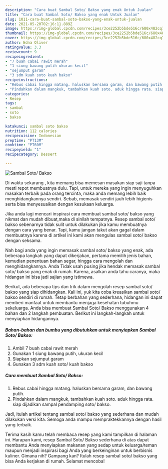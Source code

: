```yaml
---
description: "Cara buat Sambal Soto/ Bakso yang enak Untuk Jualan"
title: "Cara buat Sambal Soto/ Bakso yang enak Untuk Jualan"
slug: 1011-cara-buat-sambal-soto-bakso-yang-enak-untuk-jualan
date: 2021-05-20T02:16:11.889Z
image: https://img-global.cpcdn.com/recipes/3ce2252b5bde516c/680x482cq70/sambal-soto-bakso-foto-resep-utama.jpg
thumbnail: https://img-global.cpcdn.com/recipes/3ce2252b5bde516c/680x482cq70/sambal-soto-bakso-foto-resep-utama.jpg
cover: https://img-global.cpcdn.com/recipes/3ce2252b5bde516c/680x482cq70/sambal-soto-bakso-foto-resep-utama.jpg
author: Edna Oliver
ratingvalue: 3.3
reviewcount: 9
recipeingredient:
- "7 buah cabai rawit merah"
- "1 siung bawang putih ukuran kecil"
- "sejumput garam"
- "3 sdm kuah soto kuah bakso"
recipeinstructions:
- "Rebus cabai hingga matang. haluskan bersama garam, dan bawang putih."
- "Pindahkan dalam mangkuk, tambahkan kuah soto. aduk hingga rata. siap dijadikan sampal pendamping soto/ bakso."
categories:
- Resep
tags:
- sambal
- soto
- bakso

katakunci: sambal soto bakso 
nutrition: 112 calories
recipecuisine: Indonesian
preptime: "PT13M"
cooktime: "PT60M"
recipeyield: "1"
recipecategory: Dessert

---
```



![Sambal Soto/ Bakso](https://img-global.cpcdn.com/recipes/3ce2252b5bde516c/680x482cq70/sambal-soto-bakso-foto-resep-utama.jpg)

Di waktu  sekarang , kita memang bisa memesan masakan siap saji tanpa mesti repot membuatnya dulu. Tapi, untuk mereka yang ingin menyuguhkan masakan terbaik pada orang tercinta, maka anda memang lebih baik menghidangkannya sendiri. Sebab, memasak sendiri jauh lebih higienis serta bisa menyesuaikan dengan kesukaan keluarga.

Jika anda lagi mencari inspirasi cara membuat sambal soto/ bakso yang nikmat dan mudah dibuat,maka di sinilah tempatnya. Resep sambal soto/ bakso  sebenarnya tidak sulit untuk dilakukan jika kamu membuatnya dengan cara yang benar. Tapi, kamu jangan takut akan gagal dalam membuatnya 
karena di artikel ini kami akan mengulas sambal soto/ bakso dengan seksama.  



Nah bagi anda yang ingin memasak sambal soto/ bakso yang enak, ada beberapa langkah yang dapat dikerjakan, pertama memilih jenis bahan, kemudian penentuan bahan segar, hingga cara mengolah dan menghidangkannya. Anda Tidak usah pusing jika hendak memasak sambal soto/ bakso yang enak di rumah. Karena, asalkan anda  tahu caranya, maka hidangan ini bisa jadi sajian yang istimewa.

Berikut, ada beberapa tips dan trik dalam mengolah resep sambal soto/ bakso yang siap dihidangkan. Kali ini, yuk kita coba kreasikan sambal soto/ bakso sendiri di rumah. Tetap berbahan yang sederhana, hidangan ini dapat memberi manfaat untuk membantu menjaga kesehatan tubuhmu sekeluarga. Anda bisa membuat Sambal Soto/ Bakso menggunakan 4 bahan dan 2 langkah pembuatan. Berikut ini langkah-langkah untuk menyiapkan hidangannya.

<!--inarticleads1-->

##### Bahan-bahan dan bumbu yang dibutuhkan untuk menyiapkan Sambal Soto/ Bakso:

1. Ambil 7 buah cabai rawit merah
1. Gunakan 1 siung bawang putih, ukuran kecil
1. Siapkan sejumput garam
1. Gunakan 3 sdm kuah soto/ kuah bakso




<!--inarticleads2-->

##### Cara membuat Sambal Soto/ Bakso:

1. Rebus cabai hingga matang. haluskan bersama garam, dan bawang putih.
1. Pindahkan dalam mangkuk, tambahkan kuah soto. aduk hingga rata. siap dijadikan sampal pendamping soto/ bakso.




Jadi, itulah artikel tentang  sambal soto/ bakso  yang sederhana dan mudah dilakukan versi kita. Semoga anda mampu mempraktekkannya dengan hasil yang terbaik. 

Terima kasih kamu telah membaca resep yang kami tampilkan di halaman ini. Harapan kami, resep  Sambal Soto/ Bakso sederhana di atas dapat membantu Anda menyiapkan makanan yang sedap untuk keluarga/teman maupun menjadi inspirasi bagi Anda yang berkeinginan untuk berbisnis kuliner. Gimana nih? Gampang kan? Itulah resep sambal soto/ bakso yang bisa Anda kerjakan di rumah. Selamat mencoba!

